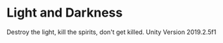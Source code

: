# Light and Darkness
Destroy the light, kill the spirits, don't get killed.
Unity Version 2019.2.5f1
